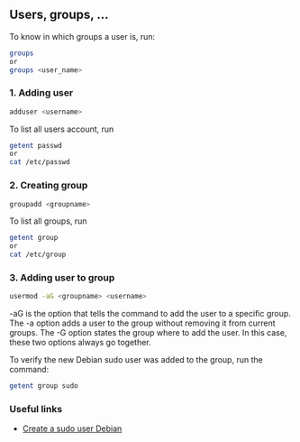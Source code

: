 ## Users, groups, ...
To know in which groups a user is, run:
```bash
groups
or
groups <user_name>
```

### 1. Adding user
```bash
adduser <username>
```

To list all users account, run
```bash
getent passwd
or
cat /etc/passwd
```

### 2. Creating group
```bash
groupadd <groupname>
```

To list all groups, run
```bash
getent group
or
cat /etc/group
```

### 3. Adding user to group
```bash
usermod -aG <groupname> <username>
```
-aG is the option that tells the command to add the user to a specific group. The -a option adds a user to the group without removing it from current groups. The -G option states the group where to add the user. In this case, these two options always go together.

To verify the new Debian sudo user was added to the group, run the command:
```bash
getent group sudo
```

### Useful links
- [Create a sudo user Debian](https://phoenixnap.com/kb/create-a-sudo-user-on-debian)
